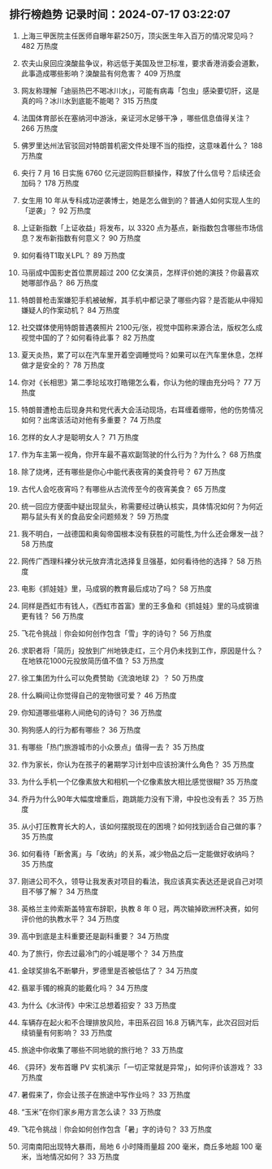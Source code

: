 
## 排行榜趋势 记录时间：2024-07-17 03:22:07
  
  1. 上海三甲医院主任医师自曝年薪250万，顶尖医生年入百万的情况常见吗？ 482 万热度
    
  2. 农夫山泉回应溴酸盐争议，称远低于美国及世卫标准，要求香港消委会道歉，此事造成哪些影响？溴酸盐有何危害？ 409 万热度
    
  3. 网友称理解「迪丽热巴不喝冰川水」，可能有病毒「包虫」感染要切肝，这是真的吗？冰川水到底能不能喝？ 315 万热度
    
  4. 法国体育部长在塞纳河中游泳，亲证河水足够干净 ，哪些信息值得关注？ 266 万热度
    
  5. 佛罗里达州法官驳回对特朗普机密文件处理不当的指控，这意味着什么？ 188 万热度
    
  6. 央行 7 月 16 日实施 6760 亿元逆回购巨额操作，释放了什么信号？后续还会加码？ 178 万热度
    
  7. 女生用 10 年从专科成功逆袭博士，她是怎么做到的？普通人如何实现人生的「逆袭」？ 92 万热度
    
  8. 上证新指数「上证收益」将发布，以 3320 点为基点，新指数包含哪些市场信息？发布新指数有何意义？ 90 万热度
    
  9. 如何看待T1取关LPL？ 89 万热度
    
  10. 马丽成中国影史首位票房超过 200 亿女演员，怎样评价她的演技？你最喜欢她哪部作品？ 86 万热度
    
  11. 特朗普枪击案嫌犯手机被破解，其手机中都记录了哪些内容？是否能从中得知嫌疑人的作案动机？ 84 万热度
    
  12. 社交媒体使用特朗普遇袭照片 2100元/张，视觉中国称来源合法，版权怎么成视觉中国的了？如何看待此事？ 82 万热度
    
  13. 夏天炎热，累了可以在汽车里开着空调睡觉吗？如果可以在汽车里休息，怎样做才是安全的？ 78 万热度
    
  14. 你对《长相思》第二季玱玹攻打皓翎怎么看，你认为他的理由充分吗？ 77 万热度
    
  15. 特朗普遭枪击后现身共和党代表大会活动现场，右耳缠着绷带，他的伤势情况如何？出席该活动对他有多重要？ 74 万热度
    
  16. 怎样的女人才是聪明女人？ 71 万热度
    
  17. 作为车主第一视角，你开车最不喜欢副驾驶的什么行为？为什么？ 68 万热度
    
  18. 除了烧烤，还有哪些是你心中能代表夜宵的美食符号？ 67 万热度
    
  19. 古代人会吃夜宵吗？有哪些从古流传至今的夜宵美食？ 65 万热度
    
  20. 统一回应方便面中疑出现鼠头，称需要经过确认核实，具体情况如何？为何近期与鼠头有关的食品安全问题频发？ 59 万热度
    
  21. 我不明白，一战德国和奥匈帝国根本没有获胜的可能性,为什么还会爆发一战？ 58 万热度
    
  22. 网传广西理科裸分状元放弃清北选择复旦强基，如何看待他的选择？ 58 万热度
    
  23. 电影《抓娃娃》里，马成钢的教育最后成功了吗？ 58 万热度
    
  24. 同样是西虹市有钱人，《西虹市首富》里的王多鱼和《抓娃娃》里的马成钢谁更有钱？ 56 万热度
    
  25. 飞花令挑战｜你会如何创作包含「雪」字的诗句？ 56 万热度
    
  26. 求职者将「简历」投放到广州地铁走红，三个月仍未找到工作，原因是什么？在地铁花1000元投放简历值不值？ 53 万热度
    
  27. 徐工集团为什么可以免费赞助《流浪地球 2》？ 50 万热度
    
  28. 什么瞬间让你觉得自己的宠物很可爱？ 46 万热度
    
  29. 你知道哪些堪称人间绝句的诗句？ 36 万热度
    
  30. 狗狗感人的行为都有哪些？ 36 万热度
    
  31. 有哪些「热门旅游城市的小众景点」值得一去？ 35 万热度
    
  32. 作为家长，你认为在孩子的暑期学习计划中应该扮演什么角色？ 35 万热度
    
  33. 为什么手机一个亿像素放大和相机一个亿像素放大相比感觉很糊? 35 万热度
    
  34. 乔丹为什么90年大幅度增重后，跑跳能力没有下滑，中投也没有丢？ 35 万热度
    
  35. 从小打压教育长大的人，该如何摆脱现在的困境？如何找到适合自己做的事？ 35 万热度
    
  36. 如何看待「断舍离」与「收纳」的关系，减少物品之后一定能做好收纳吗？ 35 万热度
    
  37. 刚进公司不久，领导让我发表对项目的看法，我应该真实表达还是说自己对项目不够了解？ 34 万热度
    
  38. 英格兰主帅索斯盖特宣布辞职，执教 8 年 0 冠，两次输掉欧洲杯决赛，如何评价他的执教水平？ 34 万热度
    
  39. 高中到底是主科重要还是副科重要？ 34 万热度
    
  40. 为了旅行，你去过最冷门的小城是哪个？ 34 万热度
    
  41. 金球奖排名不断攀升，罗德里是否被低估了？ 34 万热度
    
  42. 翡翠手镯的棉真的能戴化吗？ 34 万热度
    
  43. 为什么《水浒传》中宋江总想着招安？ 33 万热度
    
  44. 车辆存在起火和不合理排放风险，丰田系召回 16.8 万辆汽车，此次召回对后续销量有何影响？ 33 万热度
    
  45. 旅途中你收集了哪些不同地貌的旅行地？ 33 万热度
    
  46. 《异环》发布首曝 PV 实机演示「一切正常就是异常」，如何评价该游戏？ 33 万热度
    
  47. 暑假来了，你会让孩子在旅途中写作业吗？ 33 万热度
    
  48. “玉米”在你们家乡用方言怎么读？ 33 万热度
    
  49. 飞花令挑战｜你会如何创作包含「暑」字的诗句？ 33 万热度
    
  50. 河南南阳出现特大暴雨，局地 6 小时降雨量超 200 毫米，商丘多地超 100 毫米，当地情况如何？ 33 万热度
    